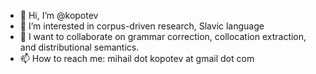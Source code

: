 - 👋 Hi, I’m @kopotev
- 👀 I’m interested in corpus-driven research, Slavic language 
- 💞️ I want to collaborate on grammar correction, collocation extraction, and distributional semantics. 
- 📫 How to reach me: mihail dot kopotev at gmail dot com

<!---
kopotev/kopotev is a ✨ special ✨ repository because its `README.md` (this file) appears on your GitHub profile.
You can click the Preview link to take a look at your changes.
--->
